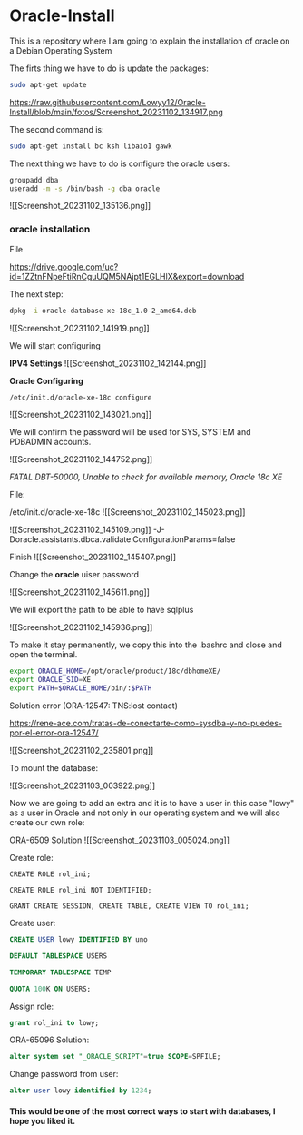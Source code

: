 # Oracle-Install
This is a repository where I am going to explain the installation of oracle on a Debian Operating System

The firts thing we have to do is update the packages:

``` bash
sudo apt-get update
```

https://raw.githubusercontent.com/Lowyy12/Oracle-Install/blob/main/fotos/Screenshot_20231102_134917.png

The second command is: 
``` bash
sudo apt-get install bc ksh libaio1 gawk
```

The next thing we have to do is configure the oracle users:

```bash
groupadd dba
useradd -m -s /bin/bash -g dba oracle
```

![[Screenshot_20231102_135136.png]]

### oracle installation

File

https://drive.google.com/uc?id=1ZZtnFNpeFtiRnCguUQM5NAjpt1EGLHlX&export=download

The next step:

```bash
dpkg -i oracle-database-xe-18c_1.0-2_amd64.deb
```

![[Screenshot_20231102_141919.png]]

We will start configuring

__IPV4 Settings__
![[Screenshot_20231102_142144.png]]

**Oracle Configuring**

```bash
/etc/init.d/oracle-xe-18c configure
```

![[Screenshot_20231102_143021.png]]

We will confirm the password will be used for SYS, SYSTEM and PDBADMIN accounts.

![[Screenshot_20231102_144752.png]]

_FATAL DBT-50000, Unable to check for available memory, Oracle 18c XE_

File:

/etc/init.d/oracle-xe-18c
![[Screenshot_20231102_145023.png]]

![[Screenshot_20231102_145109.png]]
-J-Doracle.assistants.dbca.validate.ConfigurationParams=false

Finish
![[Screenshot_20231102_145407.png]]

Change the **oracle** uiser password

![[Screenshot_20231102_145611.png]]

We will export the path to be able to have sqlplus

![[Screenshot_20231102_145936.png]]

To make it stay permanently, we copy this into the .bashrc and close and open the terminal.

``` bash
export ORACLE_HOME=/opt/oracle/product/18c/dbhomeXE/  
export ORACLE_SID=XE  
export PATH=$ORACLE_HOME/bin/:$PATH
```

Solution error (ORA-12547: TNS:lost contact) 

https://rene-ace.com/tratas-de-conectarte-como-sysdba-y-no-puedes-por-el-error-ora-12547/

![[Screenshot_20231102_235801.png]]

To mount the database:

![[Screenshot_20231103_003922.png]]

Now we are going to add an extra and it is to have a user in this case "lowy" as a user in Oracle and not only in our operating system and we will also create our own role:

ORA-6509 Solution
![[Screenshot_20231103_005024.png]]

Create role:

```sqlñ
CREATE ROLE rol_ini;

CREATE ROLE rol_ini NOT IDENTIFIED;

GRANT CREATE SESSION, CREATE TABLE, CREATE VIEW TO rol_ini;
```

Create user:

```sql
CREATE USER lowy IDENTIFIED BY uno

DEFAULT TABLESPACE USERS

TEMPORARY TABLESPACE TEMP

QUOTA 100K ON USERS;
```

Assign role:

```sql
grant rol_ini to lowy;
```

ORA-65096 Solution:

```sql
alter system set "_ORACLE_SCRIPT"=true SCOPE=SPFILE;
```


Change password from user:

```sql
alter user lowy identified by 1234;
```

#### This would be one of the most correct ways to start with databases, I hope you liked it.


